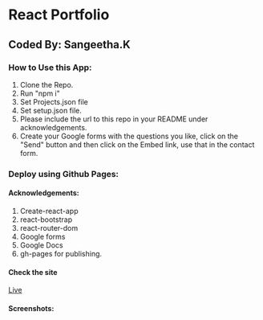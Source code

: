 #  React Portfolio
## Coded By: Sangeetha.K

### How to Use this App:
1. Clone the Repo.
2. Run "npm i"
3. Set Projects.json file
4. Set setup.json file.
5. Please include the url to this repo in your README under acknowledgements. 
6. Create your Google forms with the questions you like, click on the "Send" button and then click on the Embed link, use that in the contact form.


### Deploy using Github Pages:

#### Acknowledgements:
1. Create-react-app
2. react-bootstrap
3. react-router-dom
4. Google forms
5. Google Docs
6. gh-pages for publishing.

#### Check the site
[Live](https://sanganu.github.io/work)
#### Screenshots:



